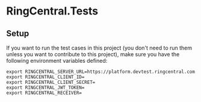# RingCentral.Tests

## Setup

If you want to run the test cases in this project (you don't need to run them unless you want to contribute to this
project), make sure you have the following environment variables defined:

```
export RINGCENTRAL_SERVER_URL=https://platform.devtest.ringcentral.com
export RINGCENTRAL_CLIENT_ID=
export RINGCENTRAL_CLIENT_SECRET=
export RINGCENTRAL_JWT_TOKEN=
export RINGCENTRAL_RECEIVER=
```
